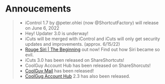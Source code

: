 # Annoucements

> - iControl 1.7 by @peter.ohlei (now @ShortcutFactory) will release on June 6, 2022
> - Hey! Updater 3.0 is underway!
> - iCuts will be merged with iControl and iCuts will only get security updates and improvements. (approx. 6/15/22)
> - [Rouge Siri | The Beginning](https://routinehub.co/download/33427/) out now! Find out how Siri became so evil.
> - iCuts 3.0 has been released on ShareShortcuts!
> - CoolGuy Account Hub has been released on ShareShorcuts!
> - [CoolGuy Mail](https://routinehub.co/download/33450/) has been released!
> - [CoolGug Account Hub](https://routinehub.co/download/33452/) 2.3 has also been released.
